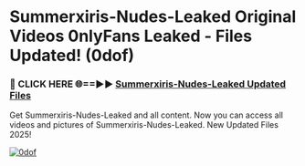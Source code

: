 # Summerxiris-Nudes-Leaked Original Videos 0nlyFans Leaked - Files Updated! (0dof)

<h3>🔴 CLICK HERE 🌐==►► <a href="https://tinyurl.com/4mcuefdz" rel="nofollow">Summerxiris-Nudes-Leaked Updated Files</a></h3>

Get Summerxiris-Nudes-Leaked and all content. Now you can access all videos and pictures of Summerxiris-Nudes-Leaked. New Updated Files 2025!

[![0dof](https://i.imgur.com/StAQSOY.gif)](https://tinyurl.com/4mcuefdz)
